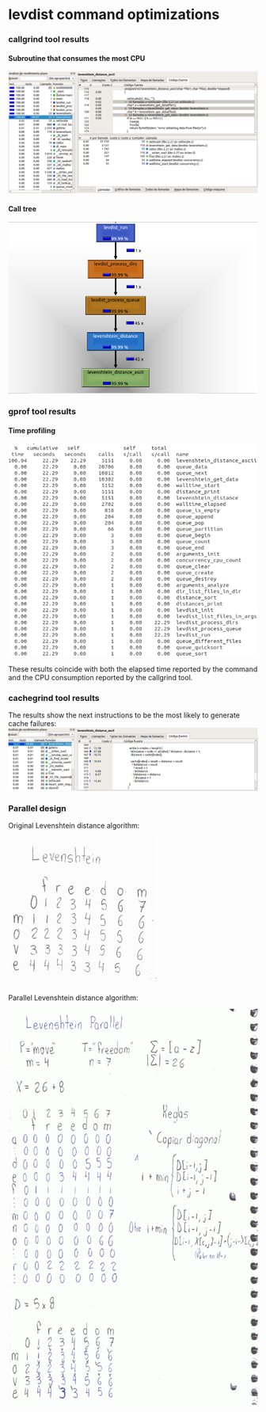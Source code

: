 # levdist command optimizations

### callgrind tool results

#### Subroutine that consumes the most CPU
![Subroutine that consumes the most CPU](./Docs/consumed_cpu.png)

#### Call tree

![Call tree](./Docs/call_graph.png)

### gprof tool results

#### Time profiling

![Time profiling](./Docs/time_prof.png)

These results coincide with both the elapsed time reported by the command and the CPU consumption reported by the callgrind tool.

### cachegrind tool results

The results show the next instructions to be the most likely to generate cache failures:
![Cache profiling](./Docs/cache_prof.png)

### Parallel design

Original Levenshtein distance algorithm:

<img src="./Docs/lev-orig.png" alt="drawing" width="300" height="300"/>

Parallel Levenshtein distance algorithm:

<img src="./Docs/lev-parallel.png" alt="drawing2" width="600" height="800"/>